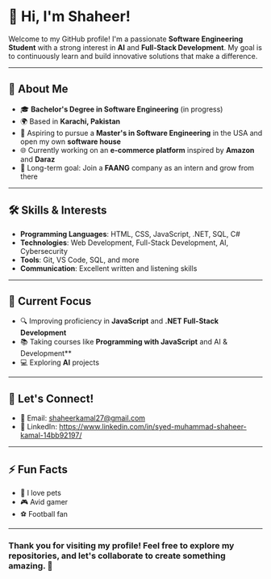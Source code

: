 # 👋 Hi, I'm Shaheer!

Welcome to my GitHub profile! I'm a passionate **Software Engineering Student** with a strong interest in **AI** and **Full-Stack Development**. My goal is to continuously learn and build innovative solutions that make a difference.

---

## 🌟 About Me
- 🎓 **Bachelor's Degree in Software Engineering** (in progress)  
- 🌍 Based in **Karachi, Pakistan**  
- 🚀 Aspiring to pursue a **Master's in Software Engineering** in the USA and open my own **software house**  
- 🌐 Currently working on an **e-commerce platform** inspired by **Amazon** and **Daraz**  
- 🎯 Long-term goal: Join a **FAANG** company as an intern and grow from there  

---

## 🛠 Skills & Interests
- **Programming Languages**: HTML, CSS, JavaScript, .NET, SQL, C#  
- **Technologies**: Web Development, Full-Stack Development, AI, Cybersecurity  
- **Tools**: Git, VS Code, SQL, and more  
- **Communication**: Excellent written and listening skills  

---

## 🌱 Current Focus
- 🔍 Improving proficiency in **JavaScript** and **.NET Full-Stack Development**  
- 📚 Taking courses like **Programming with JavaScript** and AI & Development**  
- 💻 Exploring **AI** projects  

---

## 💬 Let's Connect!
- 📧 Email: shaheerkamal27@gmail.com  
- 💼 LinkedIn: https://www.linkedin.com/in/syed-muhammad-shaheer-kamal-14bb92197/  

---

## ⚡ Fun Facts
- 🐾 I love pets  
- 🎮 Avid gamer   
- ⚽ Football fan  

---

### Thank you for visiting my profile! Feel free to explore my repositories, and let's collaborate to create something amazing. 🌟
